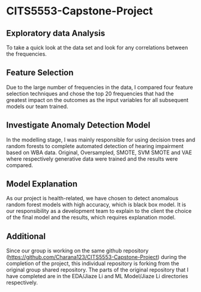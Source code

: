 # CITS5553-Capstone-Project

## Exploratory data Analysis

To take a quick look at the data set and look for any correlations between the frequencies. 

## Feature Selection

Due to the large number of frequencies in the data, I compared four feature selection techniques and chose the top 20 frequencies that had the greatest impact on the outcomes as the input variables for all subsequent models our team trained. 

## Investigate Anomaly Detection Model

In the modelling stage, I was mainly responsible for using decision trees and random forests to complete automated detection of hearing impairment based on WBA data. Original, Oversampled, SMOTE, SVM SMOTE and VAE where respectively generative data were trained and the results were compared.

## Model Explanation

As our project is health-related, we have chosen to detect anomalous random forest models with high accuracy, which is black box model. It is our responsibility as a development team to explain to the client the choice of the final model and the results, which requires explanation model.

## Additional

Since our group is working on the same github repository (https://github.com/Charana123/CITS5553-Capstone-Project) during the completion of the project, this individual repository is forking from the original group shared repository.
The parts of the original repository that I have completed are in the EDA/Jiaze Li and ML Model/Jiaze Li directories respectively.
